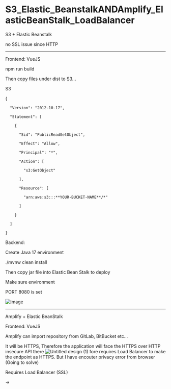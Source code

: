 # S3_Elastic_BeanstalkANDAmplify_ElasticBeanStalk_LoadBalancer

S3 + Elastic Beanstalk

no SSL issue since HTTP 

________________________________________________

Frontend: VueJS

npm run build

Then copy files under dist to S3...


S3

   {
   
      "Version": "2012-10-17",
      
      "Statement": [
      
        {
        
          "Sid": "PublicReadGetObject",
          
          "Effect": "Allow",
          
          "Principal": "*",
          
          "Action": [
          
            "s3:GetObject"
            
          ],
          
          "Resource": [
          
            "arn:aws:s3:::**YOUR-BUCKET-NAME**/*"
            
          ]
          
        }
        
      ]
      
    }

Backend:

Create Java 17 environment 


./mvnw clean install


Then copy jar file into Elastic Bean Stalk to deploy

Make sure environment 

PORT 8080 is set 


![image](https://github.com/junxian428/S3_Elastic_BeanstalkANDAmplify_ElasticBeanStalk_LoadBalancer/assets/58724748/b49ff47e-2437-4811-a774-2aa173ca0d41)


_________________________________

Amplify + Elastic BeanStalk 


Frontend: VueJS

Amplify can import repository from GitLab, BitBucket etc...


It will be HTTPS, Therefore the application will face the HTTPS over HTTP insecure API there
![Untitled design (1)](https://github.com/junxian428/S3_Elastic_BeanstalkANDAmplify_ElasticBeanStalk_LoadBalancer/assets/58724748/b8bbe676-a4ab-45df-9ced-416960362beb)
fore requires Load Balancer to make the endpoint as HTTPS.
But I have encouter privacy error from browser (Going to solve)



Requires Load Balancer (SSL)

-> 


